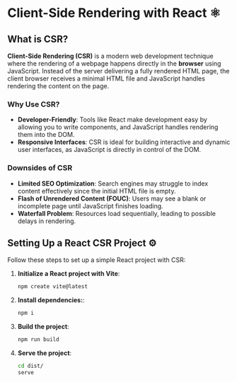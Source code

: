 # Client-Side Rendering with React ⚛️

## What is CSR?
**Client-Side Rendering (CSR)** is a modern web development technique where the rendering of a webpage happens directly in the **browser** using JavaScript. Instead of the server delivering a fully rendered HTML page, the client browser receives a minimal HTML file and JavaScript handles rendering the content on the page.

### Why Use CSR?
- **Developer-Friendly**: Tools like React make development easy by allowing you to write components, and JavaScript handles rendering them into the DOM.
- **Responsive Interfaces**: CSR is ideal for building interactive and dynamic user interfaces, as JavaScript is directly in control of the DOM.

### Downsides of CSR
- **Limited SEO Optimization**: Search engines may struggle to index content effectively since the initial HTML file is empty.
- **Flash of Unrendered Content (FOUC)**: Users may see a blank or incomplete page until JavaScript finishes loading.
- **Waterfall Problem**: Resources load sequentially, leading to possible delays in rendering.

## Setting Up a React CSR Project ⚙️

Follow these steps to set up a simple React project with CSR:

1. **Initialize a React project with Vite**:
   ```bash
   npm create vite@latest

2. **Install dependencies:**:
   ```bash
   npm i

3. **Build the project**:
   ```bash
   npm run build   

4. **Serve the project**:
   ```bash
   cd dist/
   serve
